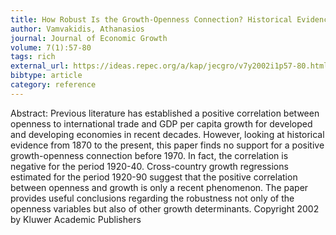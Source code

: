 ```yaml
---
title: How Robust Is the Growth-Openness Connection? Historical Evidence
author: Vamvakidis, Athanasios
journal: Journal of Economic Growth
volume: 7(1):57-80
tags: rich
external_url: https://ideas.repec.org/a/kap/jecgro/v7y2002i1p57-80.html
bibtype: article
category: reference
---
```

Abstract: Previous literature has established a positive correlation between openness to international trade and GDP per capita growth for developed and developing economies in recent decades. However, looking at historical evidence from 1870 to the present, this paper finds no support for a positive growth-openness connection before 1970. In fact, the correlation is negative for the period 1920-40. Cross-country growth regressions estimated for the period 1920-90 suggest that the positive correlation between openness and growth is only a recent phenomenon. The paper provides useful conclusions regarding the robustness not only of the openness variables but also of other growth determinants. Copyright 2002 by Kluwer Academic Publishers
